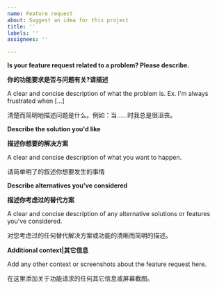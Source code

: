 ```yaml
---
name: Feature request
about: Suggest an idea for this project
title: ''
labels: ''
assignees: ''

---
```


**Is your feature request related to a problem? Please describe.**

**你的功能要求是否与问题有关?请描述**

A clear and concise description of what the problem is. Ex. I'm always frustrated when [...]

清楚而简明地描述问题是什么。例如：当……时我总是很沮丧。

**Describe the solution you'd like**

**描述你想要的解决方案**

A clear and concise description of what you want to happen.

请简单明了的叙述你想要发生的事情

**Describe alternatives you've considered**

**描述你考虑过的替代方案**

A clear and concise description of any alternative solutions or features you've considered.

对您考虑过的任何替代解决方案或功能的清晰而简明的描述。

**Additional context|其它信息**

Add any other context or screenshots about the feature request here.

在这里添加关于功能请求的任何其它信息或屏幕截图。
